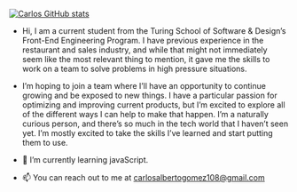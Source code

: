 [![Carlos GitHub stats](https://github-readme-stats.vercel.app/api?username=karmacarlos)](https://github.com/anuraghazra/github-readme-stats)

- Hi, I am a current student from the Turing School of Software & Design’s Front-End Engineering Program. I have previous experience in the restaurant and sales industry, and while that might not immediately seem like the most relevant thing to mention, it gave me the skills to work on a team to solve problems in high pressure situations.

- I’m hoping to join a team where I’ll have an opportunity to continue growing and be exposed to new things. I have a particular passion for optimizing and improving current products, but I’m excited to explore all of the different ways I can help to make that happen. I’m a naturally curious person, and there’s so much in the tech world that I haven’t seen yet. I’m mostly excited to take the skills I’ve learned and start putting them to use.
 
- 🌱 I’m currently learning javaScript.

- 📫 You can reach out to me at carlosalbertogomez108@gmail.com


